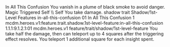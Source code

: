 <ability>
  <name>In All This Confusion</name>
  <flavor>You vanish in a plume of black smoke to avoid danger.</flavor>
  <keywords>
    <keyword>Magic</keyword>
  </keywords>
  <type>Triggered</type>
  <distance>Self</distance>
  <target>\\ Self</target>
  <trigger>You take damage.</trigger>
  <metadata>
    <class>shadow</class>
    <feature_type>trait</feature_type>
    <file_dpath>Shadow/1st-Level Features</file_dpath>
    <item_id>in-all-this-confusion</item_id>
    <item_index>01</item_index>
    <item_name>In All This Confusion</item_name>
    <level>1</level>
    <scc>mcdm.heroes.v1:feature.trait.shadow.1st-level-feature:in-all-this-confusion</scc>
    <scdc>1.1.1:9.1.2.1:01</scdc>
    <source>mcdm.heroes.v1</source>
    <type>feature/trait/shadow/1st-level-feature</type>
  </metadata>
  <effects>
    <effect type="mundane">You take half the damage, then can teleport up to 4 squares after the triggering effect resolves.</effect>
    <effect type="mundane" cost="Spend 1+ Insight">You teleport 1 additional square for each insight spent.</effect>
  </effects>
</ability>
